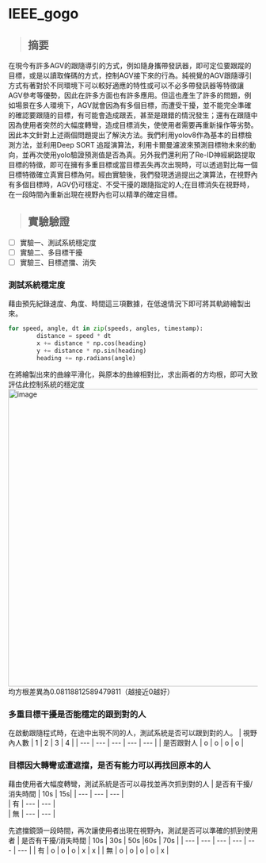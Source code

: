 # IEEE_gogo

> ## 摘要  
在現今有許多AGV的跟隨導引的方式，例如隨身攜帶發訊器，即可定位要跟蹤的目標，或是以讀取條碼的方式，控制AGV接下來的行為。純視覺的AGV跟隨導引方式有著對於不同環境下可以較好適應的特性或可以不必多帶發訊器等特徵讓AGV參考等優勢，因此在許多方面也有許多應用。但這也產生了許多的問題，例如場景在多人環境下，AGV就會因為有多個目標，而遭受干擾，並不能完全準確的確認要跟隨的目標，有可能會造成跟丟，甚至是跟錯的情況發生；還有在跟隨中因為使用者突然的大幅度轉彎，造成目標消失，使使用者需要再重新操作等劣勢。因此本文針對上述兩個問題提出了解決方法。我們利用yolov8作為基本的目標檢測方法，並利用Deep SORT 追蹤演算法，利用卡爾曼濾波來預測目標物未來的動向，並再次使用yolo驗證預測值是否為真。另外我們還利用了Re-ID神經網路提取目標的特徵，即可在擁有多重目標或當目標丟失再次出現時，可以透過對比每一個目標特徵確立真實目標為何。經由實驗後，我們發現透過提出之演算法，在視野內有多個目標時，AGV仍可穩定、不受干擾的跟隨指定的人;在目標消失在視野時，在一段時間內重新出現在視野內也可以精準的確定目標。

> ## 實驗驗證
- [ ] 實驗一、測試系統穩定度
- [ ] 實驗二、多目標干擾
- [ ] 實驗三、目標遮擋、消失
### 測試系統穩定度
藉由預先紀錄速度、角度、時間這三項數據，在低速情況下即可將其軌跡繪製出來。
```python 
for speed, angle, dt in zip(speeds, angles, timestamp):
        distance = speed * dt
        x += distance * np.cos(heading)
        y += distance * np.sin(heading)
        heading += np.radians(angle)
```
在將繪製出來的曲線平滑化，與原本的曲線相對比，求出兩者的方均根，即可大致評估此控制系統的穩定度
<img width="600" alt="image" src="https://github.com/109810022/IEEE_gogo/assets/100888502/c01cad77-e64d-46e5-91f3-97db4c1c2559">  
均方根差異為0.08118812589479811（越接近0越好）
### 多重目標干擾是否能穩定的跟到對的人
在啟動跟隨程式時，在途中出現不同的人，測試系統是否可以跟到對的人。
| 視野內人數 | 1 | 2 | 3 | 4 |
| --- | --- | --- | --- | --- | 
| 是否跟對人 | o | o | o | o | 

### 目標因大轉彎或遭遮擋，是否有能力可以再找回原本的人
藉由使用者大幅度轉彎，測試系統是否可以尋找並再次抓到對的人
| 是否有干擾/消失時間 | 10s | 15s|
| --- | --- | --- |  
| 有 | --- | --- |  
| 無 |  --- | --- | 

先遮擋鏡頭一段時間，再次讓使用者出現在視野內，測試是否可以準確的抓到使用者
| 是否有干擾/消失時間 | 10s | 30s | 50s |60s | 70s |
| --- | --- | --- | --- | --- | --- |
| 有 | o | o | o | x | x |
| 無 |  o | o | o | o | x | 
